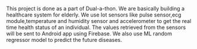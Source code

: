 This project is done as a part of Dual-a-thon.
We are basically building a healthcare system for elderly.
We use Iot sensors like pulse sensor,ecg module,temperature and humidity sensor and accelerometer to get the real time health status of an individual.
The values retrieved from the sensors will be sent to Android app using Firebase.
We also use ML random regressor model to predict the future diseases.
 
